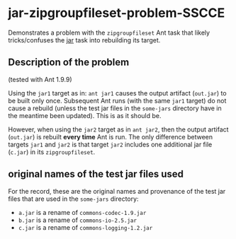 <!--
    HTML generated from this Markdown file tested with:
        $ pandoc -f markdown_github -t html README.md > foo.html && c foo.html
-->        


# jar-zipgroupfileset-problem-SSCCE
Demonstrates a problem with the `zipgroupfileset` Ant task that likely
tricks/confuses the [jar][jar] task into rebuilding its target.

## Description of the problem
(tested with Ant 1.9.9)

Using the `jar1` target as in: `ant jar1` causes the output artifact (`out.jar`)
to be built only once. Subsequent Ant runs (with the same `jar1` target) do not cause
a rebuild (unless the test jar files in the `some-jars` directory have in the meantime
been updated). This is as it should be.

However, when using the `jar2` target as in `ant jar2`, then the output artifact (`out.jar`)
is rebuilt **every time** Ant is run. The only difference between targets `jar1` and `jar2`
is that target `jar2` includes one additional jar file (`c.jar`) in its `zipgroupfileset`.


## original names of the test jar files used
For the record, these are the original names and provenance of the test jar
files that are used in the `some-jars` directory:
* `a.jar` is a rename of `commons-codec-1.9.jar`
* `b.jar` is a rename of `commons-io-2.5.jar`
* `c.jar` is a rename of `commons-logging-1.2.jar`

[jar]: https://ant.apache.org/manual/Tasks/jar.html
